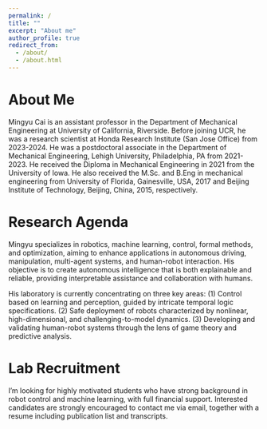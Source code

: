 ```yaml
---
permalink: /
title: ""
excerpt: "About me"
author_profile: true
redirect_from: 
  - /about/
  - /about.html
---
```


About Me
======

Mingyu Cai is an assistant professor in the Department of Mechanical Engineering at University of California, Riverside. Before joining UCR, he was a research scientist at Honda Research Institute (San Jose Office) from 2023-2024.
He was a postdoctoral associate in the Department of Mechanical Engineering, Lehigh University, Philadelphia, PA from 2021-2023. He received the Diploma in Mechanical Engineering in 2021 from the University of Iowa. He also received the M.Sc. and B.Eng in mechanical engineering from University of Florida, Gainesville, USA, 2017 and Beijing Institute of Technology, Beijing, China, 2015, respectively. 

Research Agenda
======
Mingyu specializes in robotics, machine learning, control, formal methods, and optimization, aiming to enhance applications in autonomous driving, manipulation, multi-agent systems, and human-robot interaction. His objective is to create autonomous intelligence that is both explainable and reliable, providing interpretable assistance and collaboration with humans.

His laboratory is currently concentrating on three key areas:
(1) Control based on learning and perception, guided by intricate temporal logic specifications.
(2) Safe deployment of robots characterized by nonlinear, high-dimensional, and challenging-to-model dynamics.
(3) Developing and validating human-robot systems through the lens of game theory and predictive analysis.

Lab Recruitment
======
I’m looking for highly motivated students who have strong background in robot control and machine learning, with full financial support. Interested candidates are strongly encouraged to contact me via email, together with a resume including publication list and transcripts.

